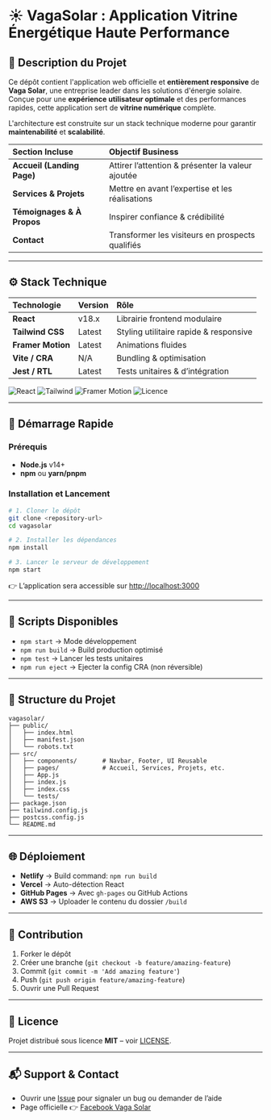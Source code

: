 # ☀️ VagaSolar : Application Vitrine Énergétique Haute Performance

## 📖 Description du Projet

Ce dépôt contient l'application web officielle et **entièrement responsive** de **Vaga Solar**, une entreprise leader dans les solutions d'énergie solaire.
Conçue pour une **expérience utilisateur optimale** et des performances rapides, cette application sert de **vitrine numérique** complète.

L'architecture est construite sur un stack technique moderne pour garantir **maintenabilité** et **scalabilité**.

| Section Incluse            | Objectif Business                                 |
| :------------------------- | :------------------------------------------------ |
| **Accueil (Landing Page)** | Attirer l’attention & présenter la valeur ajoutée |
| **Services & Projets**     | Mettre en avant l’expertise et les réalisations   |
| **Témoignages & À Propos** | Inspirer confiance & crédibilité                  |
| **Contact**                | Transformer les visiteurs en prospects qualifiés  |

---

## ⚙️ Stack Technique

| Technologie       | Version | Rôle                                   |
| :---------------- | :------ | :------------------------------------- |
| **React**         | v18.x   | Librairie frontend modulaire           |
| **Tailwind CSS**  | Latest  | Styling utilitaire rapide & responsive |
| **Framer Motion** | Latest  | Animations fluides                     |
| **Vite / CRA**    | N/A     | Bundling & optimisation                |
| **Jest / RTL**    | Latest  | Tests unitaires & d’intégration        |

![React](https://img.shields.io/badge/React-18-61DAFB?style=for-the-badge\&logo=react\&logoColor=white)
![Tailwind](https://img.shields.io/badge/Tailwind_CSS-3.x-06B6D4?style=for-the-badge\&logo=tailwindcss\&logoColor=white)
![Framer Motion](https://img.shields.io/badge/Framer_Motion-Latest-6718FF?style=for-the-badge\&logo=framer\&logoColor=white)
![Licence](https://img.shields.io/badge/License-MIT-F7DF1E?style=for-the-badge)

---

## 🚀 Démarrage Rapide

### Prérequis

* **Node.js** v14+
* **npm** ou **yarn/pnpm**

### Installation et Lancement

```bash
# 1. Cloner le dépôt
git clone <repository-url>
cd vagasolar

# 2. Installer les dépendances
npm install

# 3. Lancer le serveur de développement
npm start
```

👉 L’application sera accessible sur [http://localhost:3000](http://localhost:3000)

---

## 📜 Scripts Disponibles

* `npm start` → Mode développement
* `npm run build` → Build production optimisé
* `npm test` → Lancer les tests unitaires
* `npm run eject` → Ejecter la config CRA (non réversible)

---

## 📂 Structure du Projet

```
vagasolar/
├── public/
│   ├── index.html
│   ├── manifest.json
│   └── robots.txt
├── src/
│   ├── components/       # Navbar, Footer, UI Reusable
│   ├── pages/            # Accueil, Services, Projets, etc.
│   ├── App.js
│   ├── index.js
│   ├── index.css
│   └── tests/
├── package.json
├── tailwind.config.js
├── postcss.config.js
└── README.md
```

---

## 🌐 Déploiement

* **Netlify** → Build command: `npm run build`
* **Vercel** → Auto-détection React
* **GitHub Pages** → Avec `gh-pages` ou GitHub Actions
* **AWS S3** → Uploader le contenu du dossier `/build`

---

## 🤝 Contribution

1. Forker le dépôt
2. Créer une branche (`git checkout -b feature/amazing-feature`)
3. Commit (`git commit -m 'Add amazing feature'`)
4. Push (`git push origin feature/amazing-feature`)
5. Ouvrir une Pull Request

---

## 📜 Licence

Projet distribué sous licence **MIT** – voir [LICENSE](LICENSE).

---

## 📬 Support & Contact

* Ouvrir une [Issue](../../issues) pour signaler un bug ou demander de l’aide
* Page officielle 👉 [Facebook Vaga Solar](https://www.facebook.com/Vaga.Solar.Tunisie/)
